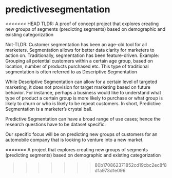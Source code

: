 # predictivesegmentation
<<<<<<< HEAD
TLDR: A proof of concept project that explores creating new groups of segments (predicting segments) based on demographic and existing categorization

Not-TLDR:
Customer segmentation has been an age-old tool for all marketers. Segmentation allows for better data clarity for marketers to action on. Traditionally, segmentation has been feature-driven. Example: Grouping all potential customers within a certain age group, based on location, number of products purchased etc. This type of traditional segmentation is often referred to as Descriptive Segmentation 

While Descriptive Segmentation can allow for a certain level of targeted marketing, it does not provision for target marketing based on future behavior. For instance, perhaps a business would like to understand what type of product a certain group is more likely to purchase or what group is likely to churn or who is likely to be repeat customers. In short, Predictive Segmentation is a marketer’s crystal ball. 

Predictive Segmentation can have a broad range of use cases; hence the research questions have to be dataset specific.

Our specific focus will be on predicting new groups of customers for an automobile company that is looking to venture into a new market.

=======
A  project that explores creating new groups of segments (predicting segments) based on demographic and existing categorization
>>>>>>> 80b170862371852cd19cbc2ec8f8d1a973d1e096
